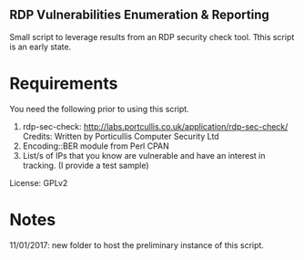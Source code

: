 RDP Vulnerabilities Enumeration & Reporting
-------------------------------------------

Small script to leverage results from an RDP security check tool.
Tthis script is an early state.

Requirements
=============
You need the following prior to using this script.

1) rdp-sec-check: http://labs.portcullis.co.uk/application/rdp-sec-check/
               Credits: Written by Porticullis Computer Security Ltd
2) Encoding::BER module from Perl CPAN
3) List/s of IPs that you know are vulnerable and have an interest in tracking.
   (I provide a test sample)


License: GPLv2



Notes
=====
11/01/2017: new folder to host the preliminary instance of this script.


